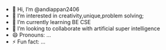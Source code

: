 - 👋 Hi, I’m @andiappan2406
- 👀 I’m interested in creativity,unique,problem solving;
- 🌱 I’m currently learning BE CSE
- 💞️ I’m looking to collaborate with artificial super intelligence
- 😄 Pronouns: ...
- ⚡ Fun fact: ...

<!---
andiappan2406/andiappan2406 is a ✨ special ✨ repository because its `README.md` (this file) appears on your GitHub profile.
You can click the Preview link to take a look at your changes.
--->
